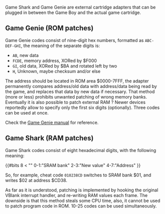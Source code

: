 Game Shark and Game Genie are external cartridge adapters that can be
plugged in between the Game Boy and the actual game cartridge.

## Game Genie (ROM patches)

Game Genie codes consist of nine-digit hex numbers, formatted as
`ABC-DEF-GHI`, the meaning of the separate digits is:


- `AB`, new data
- `FCDE`, memory address, XORed by $F000
- `GI`, old data, XORed by $BA and rotated left by two
- `H`, Unknown, maybe checksum and/or else


The address should be located in ROM area $0000-7FFF, the adapter
permanently compares address/old data with address/data being read by
the game, and replaces that data by new data if necessary. That method
(more or less) prohibits unwanted patching of wrong memory banks.
Eventually it is also possible to patch external RAM ? Newer devices
reportedly allow to specify only the first six digits (optionally). 
Three codes can be used at once.

Check the [Game Genie manual](https://www.digitpress.com/library/manuals/gameboy/game%20genie.pdf) for reference.

## Game Shark (RAM patches)

Game Shark codes consist of eight hexadecimal digits, with the following meaning:

{{#bits 8 <
  "" 0-1:"SRAM bank" 2-3:"New value" 4-7:"Address"
}}

So, for example, cheat code `010238CD` switches to SRAM bank $01, and writes $02 at address $CD38.

As far as it is understood, patching is implemented by hooking the original
VBlank interrupt handler, and re-writing RAM values each frame. The
downside is that this method steals some CPU time, also, it cannot be
used to patch program code in ROM. 10-25 codes can be used simultaneously.

